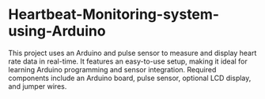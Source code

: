 # Heartbeat-Monitoring-system-using-Arduino
This project uses an Arduino and pulse sensor to measure and display heart rate data in real-time. It features an easy-to-use setup, making it ideal for learning Arduino programming and sensor integration. Required components include an Arduino board, pulse sensor, optional LCD display, and jumper wires. 
